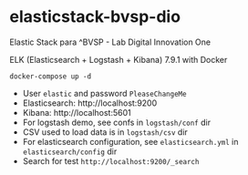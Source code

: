 # elasticstack-bvsp-dio

Elastic Stack para ^BVSP - Lab Digital Innovation One

ELK (Elasticsearch + Logstash + Kibana) 7.9.1 with Docker

```
docker-compose up -d
```

* User `elastic` and password `PleaseChangeMe`
* Elasticsearch: http://localhost:9200
* Kibana: http://localhost:5601
* For logstash demo, see confs in `logstash/conf` dir
* CSV used to load data is in `logstash/csv` dir
* For elasticsearch configuration, see `elasticsearch.yml` in `elasticsearch/config` dir
* Search for test `http://localhost:9200/_search`
